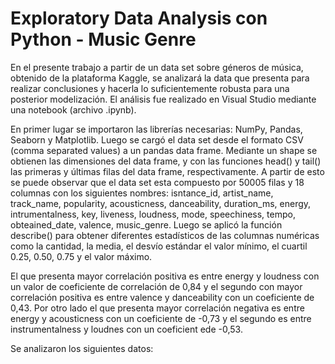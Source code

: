# Exploratory Data Analysis con Python - Music Genre

En el presente trabajo a partir de un data set sobre géneros de música, obtenido de la plataforma Kaggle, se analizará la data que presenta para realizar conclusiones y hacerla lo suficientemente robusta para una posterior modelización. El análisis fue realizado en Visual Studio mediante una notebook (archivo .ipynb).

En primer lugar se importaron las librerías necesarias: NumPy, Pandas, Seaborn y Matplotlib. Luego se cargó el data set desde el formato CSV (comma separated values) a un pandas data frame. Mediante un shape se obtienen las dimensiones del data frame, y con las funciones head() y tail() las primeras y últimas filas del data frame, respectivamente. A partir de esto se puede observar que el data set esta compuesto por 50005 filas y 18 columnas con los siguientes nombres: isntance_id, artist_name, track_name, popularity, acousticness, danceability, duration_ms, energy, intrumentalness, key, liveness, loudness, mode, speechiness, tempo, obteained_date, valence, music_genre. Luego se aplicó la función describe() para obtener diferentes estadísticos de las columnas numéricas como la cantidad, la media, el desvío estándar el valor mínimo, el cuartil 0.25, 0.50, 0.75 y el valor máximo. 

El que presenta mayor correlación positiva es entre energy y loudness con un valor de coeficiente de correlación de 0,84 y el segundo con mayor correlación positiva es entre valence y danceability con un coeficiente de 0,43. Por otro lado el que presenta mayor correlación negativa es entre energy y acousticness con un coeficiente de -0,73 y el segundo es entre instrumentalness y loudnes con un coeficient ede -0,53.

Se analizaron los siguientes datos:
